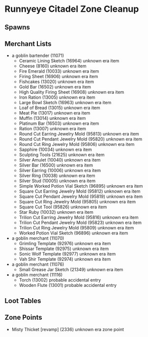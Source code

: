 # Runnyeye Citadel Zone Cleanup

## Spawns

## Merchant Lists

* a goblin bartender (11071)
  * Ceramic Lining Sketch (16964) unknown era item
  * Cheese (8160) unknown era item
  * Fire Emerald (10033) unknown era item
  * Firing Sheet (16906) unknown era item
  * Fishcakes (13020) unknown era item
  * Gold Bar (16502) unknown era item
  * High Quality Firing Sheet (16908) unknown era item
  * Iron Ration (13005) unknown era item
  * Large Bowl Sketch (16963) unknown era item
  * Loaf of Bread (13015) unknown era item
  * Meat Pie (13017) unknown era item
  * Muffin (13014) unknown era item
  * Platinum Bar (16503) unknown era item
  * Ration (13007) unknown era item
  * Round Cut Earring Jewelry Mold (95813) unknown era item
  * Round Cut Pendant Jewelry Mold (95820) unknown era item
  * Round Cut Ring Jewelry Mold (95806) unknown era item
  * Sapphire (10034) unknown era item
  * Sculpting Tools (21625) unknown era item
  * Silver Amulet (10040) unknown era item
  * Silver Bar (16500) unknown era item
  * Silver Earring (10006) unknown era item
  * Silver Ring (10038) unknown era item
  * Silver Stud (10005) unknown era item
  * Simple Worked Potion Vial Sketch (96895) unknown era item
  * Square Cut Earring Jewelry Mold (95812) unknown era item
  * Square Cut Pendant Jewelry Mold (95819) unknown era item
  * Square Cut Ring Jewelry Mold (95805) unknown era item
  * Square Cut Tool (95826) unknown era item
  * Star Ruby (10032) unknown era item
  * Trilion Cut Earring Jewelry Mold (95816) unknown era item
  * Trilion Cut Pendant Jewelry Mold (95823) unknown era item
  * Trilion Cut Ring Jewelry Mold (95809) unknown era item
  * Worked Potion Vial Sketch (96896) unknown era item
* a goblin merchant (11070)
  * Grimling Template (92976) unknown era item
  * Shissar Template (92975) unknown era item
  * Sonic Wolf Template (92977) unknown era item
  * Vah Shir Template (92974) unknown era item
* a goblin merchant (11076)
  * Small Grease Jar Sketch (21349) unknown era item
* a goblin merchant (11116)
  * Torch (13002) probable accidental entry
  * Wooden Flute (13001) probable accidental entry

## Loot Tables

## Zone Points

* Misty Thicket [revamp] (2336) unknown era zone point
